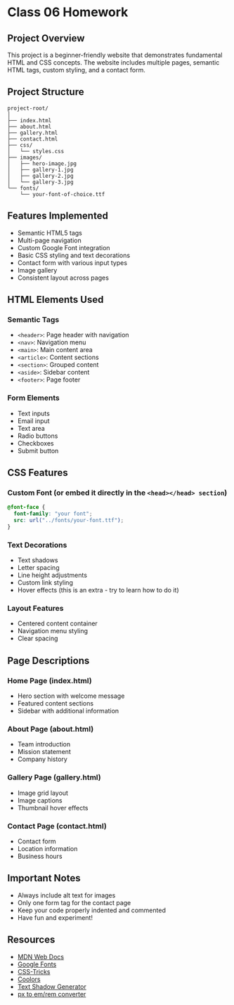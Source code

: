 # Class 06 Homework

## Project Overview

This project is a beginner-friendly website that demonstrates fundamental HTML and CSS concepts. The website includes multiple pages, semantic HTML tags, custom styling, and a contact form.

## Project Structure

```
project-root/
│
├── index.html
├── about.html
├── gallery.html
├── contact.html
├── css/
│   └── styles.css
├── images/
│   ├── hero-image.jpg
│   ├── gallery-1.jpg
│   ├── gallery-2.jpg
│   └── gallery-3.jpg
└── fonts/
    └── your-font-of-choice.ttf
```

## Features Implemented

- Semantic HTML5 tags
- Multi-page navigation
- Custom Google Font integration
- Basic CSS styling and text decorations
- Contact form with various input types
- Image gallery
- Consistent layout across pages

## HTML Elements Used

### Semantic Tags

- `<header>`: Page header with navigation
- `<nav>`: Navigation menu
- `<main>`: Main content area
- `<article>`: Content sections
- `<section>`: Grouped content
- `<aside>`: Sidebar content
- `<footer>`: Page footer

### Form Elements

- Text inputs
- Email input
- Text area
- Radio buttons
- Checkboxes
- Submit button

## CSS Features

### Custom Font (or embed it directly in the `<head></head> section`)

```css
@font-face {
  font-family: "your font";
  src: url("../fonts/your-font.ttf");
}
```

### Text Decorations

- Text shadows
- Letter spacing
- Line height adjustments
- Custom link styling
- Hover effects (this is an extra - try to learn how to do it)

### Layout Features

- Centered content container
- Navigation menu styling
- Clear spacing

## Page Descriptions

### Home Page (index.html)

- Hero section with welcome message
- Featured content sections
- Sidebar with additional information

### About Page (about.html)

- Team introduction
- Mission statement
- Company history

### Gallery Page (gallery.html)

- Image grid layout
- Image captions
- Thumbnail hover effects

### Contact Page (contact.html)

- Contact form
- Location information
- Business hours

## Important Notes

- Always include alt text for images
- Only one form tag for the contact page
- Keep your code properly indented and commented
- Have fun and experiment!

## Resources

- [MDN Web Docs](https://developer.mozilla.org/)
- [Google Fonts](https://fonts.google.com/)
- [CSS-Tricks](https://css-tricks.com/)
- [Coolors](https://coolors.co/)
- [Text Shadow Generator](https://cssgenerator.org/text-shadow-css-generator.html)
- [px to em/rem converter](https://www.w3schools.com/tags/ref_pxtoemconversion.asp)
